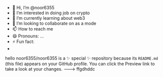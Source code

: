 - 👋 Hi, I’m @noor6355
- 👀 I’m interested in doing job on crypto
- 🌱 I’m currently learning  about web3
- 💞️ I’m looking to collaborate on as a mode
- 📫 How to reach me 
- 😄 Pronouns: ...
- ⚡ Fun fact:
- 
hello
noor6355/noor6355 is a ✨ special ✨ repository because its `README.md` (this file) appears on your GitHub profile.
You can click the Preview link to take a look at your changes.
--->
ffgdhddc
